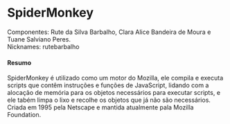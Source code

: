 # SpiderMonkey
Componentes: Rute da Silva Barbalho, Clara Alice Bandeira de Moura e Tuane Salviano Peres.<br>
Nicknames: rutebarbalho

#### Resumo ####
SpiderMonkey é utilizado como um motor do Mozilla, ele compila e executa scripts que contêm instruções e funções de JavaScript, lidando com a alocação de memória para os objetos necessários para executar scripts, e ele tabém limpa o lixo e recolhe os objetos que já não são necessários. Criada em 1995 pela Netscape e mantida atualmente pala Mozilla Foundation.
